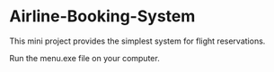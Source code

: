 # Airline-Booking-System
This mini project provides the simplest system for flight reservations.


Run the menu.exe file on your computer.
